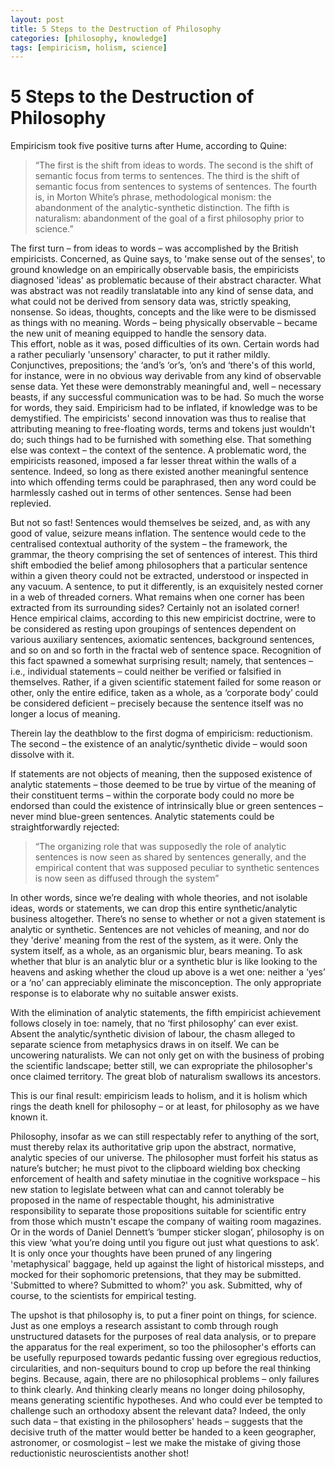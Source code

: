```yaml
---
layout: post
title: 5 Steps to the Destruction of Philosophy
categories: [philosophy, knowledge]
tags: [empiricism, holism, science]
---
```

# 5 Steps to the Destruction of Philosophy

Empiricism took five positive turns after Hume, according to Quine:

>“The first is the shift from ideas to words. The second is the shift of semantic focus from terms to sentences. The third is the shift of semantic focus from sentences to systems of sentences. The fourth is, in Morton White’s phrase, methodological monism: the abandonment of the analytic-synthetic distinction. The fifth is naturalism: abandonment of the goal of a first philosophy prior to science.”

The first turn – from ideas to words – was accomplished by the British empiricists. Concerned, as Quine says, to 'make sense out of the senses', to ground knowledge on an empirically observable basis, the empiricists diagnosed 'ideas' as problematic because of their abstract character. What was abstract was not readily translatable into any kind of sense data, and what could not be derived from sensory data was, strictly speaking, nonsense. So ideas, thoughts, concepts and the like were to be dismissed as things with no meaning. Words – being physically observable – became the new unit of meaning equipped to handle the sensory data.
\
This effort, noble as it was, posed difficulties of its own. Certain words had a rather peculiarly 'unsensory' character, to put it rather mildly. Conjunctives, prepositions; the ‘and’s ‘or’s, ‘on’s and ‘there's of this world, for instance, were in no obvious way derivable from any kind of observable sense data. Yet these were demonstrably meaningful and, well – necessary beasts, if any successful communication was to be had. So much the worse for words, they said. Empiricism had to be inflated, if knowledge was to be demystified. The empiricists' second innovation was thus to realise that attributing meaning to free-floating words, terms and tokens just wouldn't do; such things had to be furnished with something else. That something else was context – the context of the sentence. A problematic word, the empiricists reasoned, imposed a far lesser threat within the walls of a sentence. Indeed, so long as there existed another meaningful sentence into which offending terms could be paraphrased, then any word could be harmlessly cashed out in terms of other sentences. Sense had been replevied.

But not so fast! Sentences would themselves be seized, and, as with any good of value, seizure means inflation. The sentence would cede to the centralised contextual authority of the system – the framework, the grammar, the theory comprising the set of sentences of interest. This third shift embodied the belief among philosophers that a particular sentence within a given theory could not be extracted, understood or inspected in any vacuum. A sentence, to put it differently, is an exquisitely nested corner in a web of threaded corners. What remains when one corner has been extracted from its surrounding sides? Certainly not an isolated corner! Hence empirical claims, according to this new empiricist doctrine, were to be considered as resting upon groupings of sentences dependent on various auxiliary sentences, axiomatic sentences, background sentences, and so on and so forth in the fractal web of sentence space. Recognition of this fact spawned a somewhat surprising result; namely, that sentences – i.e., individual statements – could neither be verified or falsified in themselves. Rather, if a given scientific statement failed for some reason or other, only the entire edifice, taken as a whole, as a ‘corporate body’ could be considered deficient – precisely because the sentence itself was no longer a locus of meaning.

Therein lay the deathblow to the first dogma of empiricism: reductionism. The second – the existence of an analytic/synthetic divide – would soon dissolve with it.


If statements are not objects of meaning, then the supposed existence of analytic statements – those deemed to be true by virtue of the meaning of their constituent terms – within the corporate body could no more be endorsed than could the existence of intrinsically blue or green sentences – never mind blue-green sentences. Analytic statements could be straightforwardly rejected:

>“The organizing role that was supposedly the role of analytic sentences is now seen as shared by sentences generally, and the empirical content that was supposed peculiar to synthetic sentences is now seen as diffused through the system”

In other words, since we’re dealing with whole theories, and not isolable ideas, words or statements, we can drop this entire synthetic/analytic business altogether. There’s no sense to whether or not a given statement is analytic or synthetic. Sentences are not vehicles of meaning, and nor do they 'derive' meaning from the rest of the system, as it were. Only the system itself, as a whole, as an organismic blur, bears meaning. To ask whether that blur is an analytic blur or a synthetic blur is like looking to the heavens and asking whether the cloud up above is a wet one: neither a ‘yes’ or a ‘no’ can appreciably eliminate the misconception. The only appropriate response is to elaborate why no suitable answer exists.

With the elimination of analytic statements, the fifth empiricist achievement follows closely in toe: namely, that no ‘first philosophy’ can ever exist. Absent the analytic/synthetic division of labour, the chasm alleged to separate science from metaphysics draws in on itself. We can be uncowering naturalists. We can not only get on with the business of probing the scientific landscape; better still, we can expropriate the philosopher's once claimed territory. The great blob of naturalism swallows its ancestors.

This is our final result: empiricism leads to holism, and it is holism which rings the death knell for philosophy – or at least, for philosophy as we have known it.

Philosophy, insofar as we can still respectably refer to anything of the sort, must thereby relax its authoritative grip upon the abstract, normative, analytic species of our universe. The philosopher must forfeit his status as nature’s butcher; he must pivot to the clipboard wielding box checking enforcement of health and safety minutiae in the cognitive workspace – his new station to legislate between what can and cannot tolerably be proposed in the name of respectable thought, his administrative responsibility to separate those propositions suitable for scientific entry from those which mustn't escape the company of waiting room magazines. Or in the words of Daniel Dennett’s ‘bumper sticker slogan’, philosophy is on this view ‘what you’re doing until you figure out just what questions to ask’. It is only once your thoughts have been pruned of any lingering 'metaphysical' baggage, held up against the light of historical missteps, and mocked for their sophomoric pretensions, that they may be submitted. 'Submitted to where? Submitted to whom?' you ask. Submitted, why of course, to the scientists for empirical testing.

The upshot is that philosophy is, to put a finer point on things, for science. Just as one employs a research assistant to comb through rough unstructured datasets for the purposes of real data analysis, or to prepare the apparatus for the real experiment, so too the philosopher's efforts can be usefully repurposed towards pedantic fussing over egregious reductios, circularities, and non-sequiturs bound to crop up before the real thinking begins. Because, again, there are no philosophical problems – only failures to think clearly. And thinking clearly means no longer doing philosophy, means generating scientific hypotheses. And who could ever be tempted to challenge such an orthodoxy absent the relevant data? Indeed, the only such data – that existing in the philosophers' heads – suggests that the decisive truth of the matter would better be handed to a keen geographer, astronomer, or cosmologist – lest we make the mistake of giving those reductionistic neuroscientists another shot!
